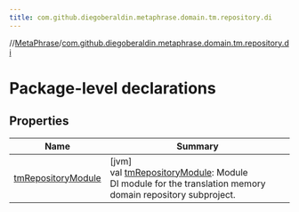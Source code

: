 ```yaml
---
title: com.github.diegoberaldin.metaphrase.domain.tm.repository.di
---
```

//[MetaPhrase](../../index.html)/[com.github.diegoberaldin.metaphrase.domain.tm.repository.di](index.html)



# Package-level declarations



## Properties


| Name | Summary |
|---|---|
| [tmRepositoryModule](tm-repository-module.html) | [jvm]<br>val [tmRepositoryModule](tm-repository-module.html): Module<br>DI module for the translation memory domain repository subproject. |

